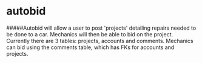 # autobid

#####Autobid will allow a user to post 'projects' detailing repairs needed to be done to a car. Mechanics will then be able to bid on the project. Currently there are 3 tables: projects, accounts and comments. Mechanics can bid using the comments  table, which has FKs for accounts and projects.

